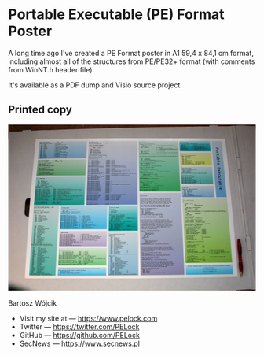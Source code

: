 # Portable Executable (PE) Format Poster

A long time ago I've created a PE Format poster in A1 59,4 x 84,1 cm format, including almost all of the structures from PE/PE32+ format (with comments from WinNT.h header file).

It's available as a PDF dump and Visio source project.

## Printed copy

![Portable Executable (PE) Format Poster](Portable-Executable-PE-Format-Poster-Photo-1.png?raw=true)

Bartosz Wójcik

* Visit my site at — https://www.pelock.com
* Twitter — https://twitter.com/PELock
* GitHub — https://github.com/PELock
* SecNews — https://www.secnews.pl